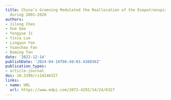 ```yaml
---
title: China’s Greening Modulated the Reallocation of the Evapotranspiration Components
  during 2001–2020
authors:
- Jilong Chen
- Xue Gao
- Yongyue Ji
- Yixia Luo
- Lingyun Yan
- Yuanchao Fan
- Daming Tan
date: '2022-12-14'
publishDate: '2024-04-16T06:49:03.438036Z'
publication_types:
- article-journal
doi: 10.3390/rs14246327
links:
- name: URL
  url: https://www.mdpi.com/2072-4292/14/24/6327
---
```

